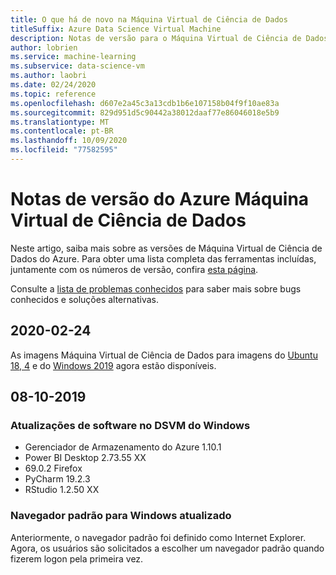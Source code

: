 ```yaml
---
title: O que há de novo na Máquina Virtual de Ciência de Dados
titleSuffix: Azure Data Science Virtual Machine
description: Notas de versão para o Máquina Virtual de Ciência de Dados do Azure
author: lobrien
ms.service: machine-learning
ms.subservice: data-science-vm
ms.author: laobri
ms.date: 02/24/2020
ms.topic: reference
ms.openlocfilehash: d607e2a45c3a13cdb1b6e107158b04f9f10ae83a
ms.sourcegitcommit: 829d951d5c90442a38012daaf77e86046018e5b9
ms.translationtype: MT
ms.contentlocale: pt-BR
ms.lasthandoff: 10/09/2020
ms.locfileid: "77582595"
---
```

# <a name="azure-data-science-virtual-machine-release-notes"></a>Notas de versão do Azure Máquina Virtual de Ciência de Dados

Neste artigo, saiba mais sobre as versões de Máquina Virtual de Ciência de Dados do Azure. Para obter uma lista completa das ferramentas incluídas, juntamente com os números de versão, confira [esta página](./tools-included.md).

Consulte a [lista de problemas conhecidos](reference-known-issues.md) para saber mais sobre bugs conhecidos e soluções alternativas.

## <a name="2020-02-24"></a>2020-02-24

As imagens Máquina Virtual de Ciência de Dados para imagens do [Ubuntu 18, 4](https://azuremarketplace.microsoft.com/marketplace/apps/microsoft-dsvm.ubuntu-1804?tab=Overview) e do [Windows 2019](https://azuremarketplace.microsoft.com/marketplace/apps/microsoft-dsvm.dsvm-win-2019?tab=Overview) agora estão disponíveis.

## <a name="2019-10-08"></a>08-10-2019

### <a name="updates-to-software-on-the-windows-dsvm"></a>Atualizações de software no DSVM do Windows

- Gerenciador de Armazenamento do Azure 1.10.1
- Power BI Desktop 2.73.55 XX
- 69.0.2 Firefox
- PyCharm 19.2.3
- RStudio 1.2.50 XX

### <a name="default-browser-for-windows-updated"></a>Navegador padrão para Windows atualizado

Anteriormente, o navegador padrão foi definido como Internet Explorer. Agora, os usuários são solicitados a escolher um navegador padrão quando fizerem logon pela primeira vez.
